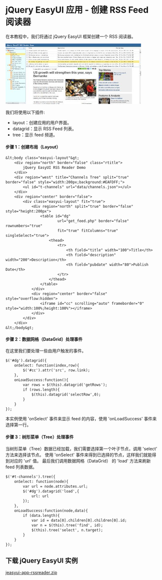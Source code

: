 # jQuery EasyUI 应用 - 创建 RSS Feed 阅读器

在本教程中，我们将通过 jQuery EasyUI 框架创建一个 RSS 阅读器。

![](img/rssreader.jpg)

我们将使用以下插件:

*   layout：创建应用的用户界面。
*   datagrid：显示 RSS Feed 列表。
*   tree：显示 feed 频道。

#### 步骤 1：创建布局（Layout）

```
&lt;body class="easyui-layout"&gt;
	<div region="north" border="false" class="rtitle">
		jQuery EasyUI RSS Reader Demo
	</div>
	<div region="west" title="Channels Tree" split="true" border="false" style="width:200px;background:#EAFDFF;">
		<ul id="t-channels" url="data/channels.json"></ul>
	</div>
	<div region="center" border="false">
		<div class="easyui-layout" fit="true">
			<div region="north" split="true" border="false" style="height:200px">
				<table id="dg" 
						url="get_feed.php" border="false" rownumbers="true"
						fit="true" fitColumns="true" singleSelect="true">
					<thead>
						<tr>
							<th field="title" width="100">Title</th>
							<th field="description" width="200">Description</th>
							<th field="pubdate" width="80">Publish Date</th>
						</tr>
					</thead>
				</table>
			</div>
			<div region="center" border="false" style="overflow:hidden">
				<iframe id="cc" scrolling="auto" frameborder="0" style="width:100%;height:100%"></iframe>
			</div>
		</div>
	</div>
&lt;/body&gt;

```

#### 步骤 2：数据网格（DataGrid）处理事件

在这里我们要处理一些由用户触发的事件。

```
$('#dg').datagrid({
	onSelect: function(index,row){
		$('#cc').attr('src', row.link);
	},
	onLoadSuccess:function(){
		var rows = $(this).datagrid('getRows');
		if (rows.length){
			$(this).datagrid('selectRow',0);
		}
	}
});

```

本实例使用 'onSelect' 事件来显示 feed 的内容，使用 'onLoadSuccess' 事件来选择第一行。

#### 步骤 3：树形菜单（Tree）处理事件

当树形菜单（Tree）数据已经加载，我们需要选择第一个叶子节点，调用 'select' 方法来选择该节点。 使用 'onSelect' 事件来得到已选择的节点，这样我们就能得到对应的 'url' 值。 最后我们调用数据网格（DataGrid） 的 'load' 方法来刷新 feed 列表数据。

```
$('#t-channels').tree({
	onSelect: function(node){
		var url = node.attributes.url;
		$('#dg').datagrid('load',{
			url: url
		});
	},
	onLoadSuccess:function(node,data){
		if (data.length){
			var id = data[0].children[0].children[0].id;
			var n = $(this).tree('find', id);
			$(this).tree('select', n.target);
		}
	}
});

```

## 下载 jQuery EasyUI 实例

[jeasyui-app-rssreader.zip](/try/jeasyui/download/jeasyui-app-rssreader.zip)

 